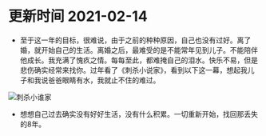 # 更新时间 2021-02-14
- 至于这一年的目标，很难说，由于之前的种种原因，自己也没有过好。离了婚，就开始自己的生活。离婚之后，最难受的是不能常年见到儿子。不能陪伴他成长。我充满了愧疚之情。每每至此，都难掩自己的泪水。快乐不易，但是悲伤确实经常来找你。过年看了《刺杀小说家》，看到以下这一幕，想起我儿子和我说爸爸眼睛有水，我就止不住的难过。

![刺杀小谁家](images/2021_02_14/cishaxiaoshuojia.jpg)

- 想想自己过去确实没有好好生活，没有什么积累。一切重新开始，找回那丢失的8年。